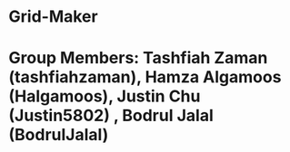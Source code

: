 # Grid-Maker
# Group Members: Tashfiah Zaman (tashfiahzaman), Hamza Algamoos (Halgamoos), Justin Chu (Justin5802) , Bodrul Jalal (BodrulJalal)
